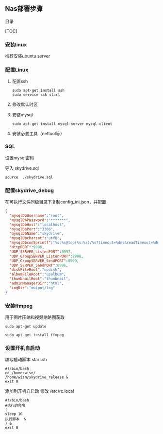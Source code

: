## Nas部署步骤

目录

[TOC]

### 安装linux

推荐安装ubuntu server 

### 配置Linux

1. 配置ssh

   ```shell
   sudo apt-get install ssh
   sudo service ssh start
   ```

2. 修改默认时区

3. 安装mysql

   ```shell
   sudo apt-get install mysql-server mysql-client
   ```

4. 安装必要工具（nettool等）

### SQL

设置mysql密码

导入 skydrive.sql

```shell
source  ./skydrive.sql
```

### 配置skydrive_debug

在可执行文件同级目录下复制config_ini.json，并配置

```json
{
  "mysqlDbUsername":"root",
  "mysqlDbPassword":"*******",
  "mysqlDbHost":"localhost",
  "mysqlDbPort":"3306",
  "mysqlDbName":"skydrive",
  "mysqlDbcharset":"utf8",
  "mysqlDbconSprintf":"%s:%s@tcp(%s:%s)/%s?timeout=%dms&readTimeout=%dms&writeTimeout=%dms&charset=%s",
  "HttpPORT":9996,
  "UDP_SERVER_ListenPORT":8997,
  "UDP_GroupSERVER_ListenPORT":8998,
  "UDP_GroupSERVER_SendPORT":8999,
  "UDP_SERVER_SendPORT":8996,
  "diskFileRoot":"updisk",
  "albumFileRoot":"upalbum",
  "thumbnailRoot":"thumbnail",
  "adminManagerDir":"html",
  "LogDir":"output/log"
}
```

### 安装ffmpeg

用于图片压缩和视频缩略图获取

```shell
sudo apt-get update

sudo apt-get install ffmpeg
```

### 设置开机自启动

编写启动脚本 start.sh 

```shell
#!/bin/bash
cd /home/wisn/
/home/wisn/skydrive_release &
exit 0 
```

添加到开机自启动 修改 /etc/rc.local

```shell
#!/bin/bash
#执行的命令
(
sleep 10
执行脚本  &
) &
exit 0
```

